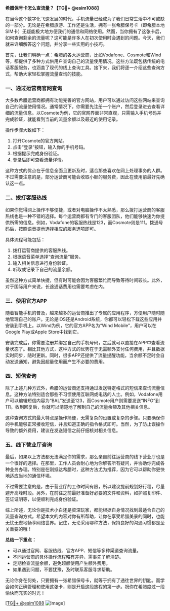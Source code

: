 **希腊保号卡怎么查流量？【TG💪+ @esim1088】**

在当今这个数字化飞速发展的时代，手机流量已经成为了我们日常生活中不可或缺的一部分。无论是在希腊旅游、工作还是生活，拥有一张希腊保号卡（即希腊本地SIM卡）无疑能极大地方便我们的通信和网络使用。然而，当你拥有了这张卡后，如何查询剩余的流量呢？这可能是许多人在初次使用时会遇到的问题。今天，我们就来详细解答这个问题，并分享一些实用的小技巧。

首先，让我们明确一点：希腊的各大运营商，比如Vodafone、Cosmote和Wind等，都提供了多种方式供用户查询自己的流量使用情况。这些方法既包括传统的电话客服服务，也涵盖了现代的线上查询工具。接下来，我们将逐一介绍这些查询方式，帮助大家轻松掌握流量查询的技能。

### 一、通过运营商官网查询

大多数希腊运营商都拥有功能完善的官方网站，用户可以通过访问这些网站来查询自己的流量使用情况。通常情况下，你需要先注册一个账户，然后登录进去查看详细的流量信息。以Cosmote为例，它的官网界面非常直观，只需输入手机号码并完成验证，就能看到当前的流量余额以及最近的使用记录。

操作步骤大致如下：
1. 打开Cosmote的官方网站。
2. 点击“登录”按钮，输入你的手机号码。
3. 根据提示完成身份验证。
4. 登录后即可查看流量详情。

这种方式的优点在于信息全面且更新及时，适合那些喜欢在网上处理事务的人群。不过需要注意的是，部分运营商可能会收取小额的服务费，因此在使用前最好先确认这一点。

### 二、拨打客服热线

如果你觉得网上操作不够便捷，或者对电脑操作不太熟悉，那么拨打运营商的客服热线也是一种不错的选择。每个运营商都有专门的客服团队，他们能够快速为你提供所需的信息。例如，Vodafone的客服热线是123，而Cosmote则是111。拨通号码后，按照语音提示选择相应的服务选项即可。

具体流程可能包括：
1. 拨打运营商提供的客服热线。
2. 根据语音菜单选择“查询流量”服务。
3. 输入相关信息进行身份验证。
4. 听取或记录下自己的流量余额。

虽然这种方式简单快捷，但有时可能会因为客服繁忙而导致等待时间较长。此外，对于国际用户来说，长途通话费用也需要考虑在内。

### 三、使用官方APP

随着智能手机的普及，越来越多的运营商推出了专属的应用程序，方便用户随时随地管理自己的账户。无论是iOS还是Android系统，你都可以轻松下载这些应用并安装到手机上。以Wind为例，它的官方APP名为“Wind Mobile”，用户可以在Google Play或Apple Store中找到它。

安装完成后，你需要注册并绑定自己的手机号码，之后就可以直接在APP中查看流量状态了。相比其他方式，这种方式的优势在于无需额外支付任何费用，并且数据实时同步，随时更新。同时，很多APP还提供了流量提醒功能，当余额不足时会自动发送通知，避免因超量使用而产生不必要的费用。

### 四、短信查询

除了上述几种方式外，希腊的运营商还支持通过发送特定格式的短信来查询流量信息。这种方法特别适合那些不习惯使用互联网或电话的人士。例如，Vodafone用户可以编辑短信内容为“BAL”发送至123，而Cosmote用户则需要发送“INFO”到111。收到回复后，你就可以清楚地了解到自己的流量余额及其他相关信息。

这种查询方式的最大特点是操作简便，无需复杂的设置或复杂的步骤。只要确保你的手机能够正常接收短信，并且知道正确的指令格式即可。当然，为了防止误操作导致的额外费用，建议在发送短信之前仔细核对相关信息。

### 五、线下营业厅咨询

最后，如果以上方法都无法满足你的需求，那么亲自前往运营商的线下营业厅也是一个很好的选择。在那里，工作人员会耐心地为你解答所有疑问，并协助你完成各种业务办理。特别是在刚抵达希腊时，这种方法尤为推荐，因为它可以帮助你更快地适应当地的通信环境。

不过需要注意的是，由于营业厅的工作时间有限，所以建议提前规划好行程，尽量避开高峰时段。另外，在前往之前最好准备好必要的文件和资料，如护照复印件、签证证明等，以便顺利完成身份验证。

综上所述，无论你是技术小白还是资深玩家，都能根据自身情况找到最适合自己的流量查询方式。希望本文的内容对你有所帮助，让你在享受希腊美景的同时，也能无忧无虑地畅享网络世界。记住，无论采用哪种方法，保持良好的沟通习惯都是至关重要的哦！

**总结一下重点：**
- 可以通过官网、客服热线、官方APP、短信等多种渠道查询流量。
- 不同运营商的具体操作流程略有差异，需事先了解清楚。
- 定期检查流量余额，避免超额使用产生额外费用。
- 如果遇到问题，不要犹豫，及时联系客服寻求帮助。

无论你身在何处，只要拥有一张希腊保号卡，就等于拥有了通往世界的钥匙。而学会如何正确管理和使用这张卡，则是开启这段旅程的第一步。祝你在希腊度过一段愉快而充实的时光！

[[TG💪+ @esim1088](https://t.me/s/esim1088) ![Image](https://i.postimg.cc/4NQfJmqS/Snipaste-2025-05-13-00-14-12.png)]
